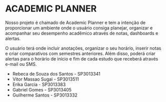 # ACADEMIC PLANNER

Nosso projeto é chamado de Academic Planner e tem a intenção de proporcionar um ambiente onde o usuário consiga planejar, organizar e acompanhar seu desempenho acadêmico através de notas, dashboards e alertas.

O usuário terá onde incluir anotações, organizar o seu horário, inserir notas e criar comparativos com semestres anteriores. Além disso, poderá criar alertas para o horário de início e fim de cada estudo que receberá através e-mail ou SMS. 

* Rebeca de Souza dos Santos - SP3013341
* Vitor Massao Sugai - SP3013511
* Erika Garcia - SP3013383
* Gabriel Gomes - SP3013405
* Guilherme Santos - SP3013332
